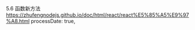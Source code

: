 5.6 函数新方法
https://zhufengnodejs.github.io/doc/html/react/react%E5%85%A5%E9%97%A8.html
  processDate: true,
  